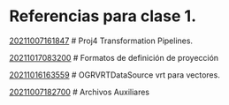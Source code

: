# Referencias para clase 1.

[20211007161847](20211007161847) # Proj4 Transformation Pipelines.

[20211017083200](20211017083200) # Formatos de definición de proyección

[20211016163559](20211016163559) # OGRVRTDataSource vrt para vectores.

[20211007182700](20211007182700) # Archivos Auxiliares
